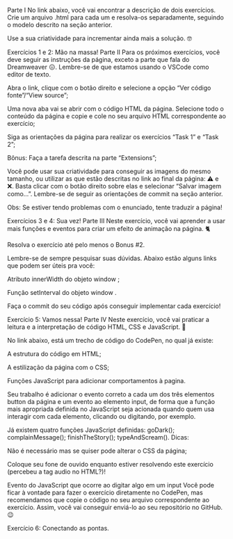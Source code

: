 Parte I
No link abaixo, você vai encontrar a descrição de dois exercícios. Crie um arquivo .html para cada um e resolva-os separadamente, seguindo o modelo descrito na seção anterior.

Use a sua criatividade para incrementar ainda mais a solução. 🤓

Exercícios 1 e 2: Mão na massa!
Parte II
Para os próximos exercícios, você deve seguir as instruções da página, exceto a parte que fala do Dreamweaver 😖. Lembre-se de que estamos usando o VSCode como editor de texto.

Abra o link, clique com o botão direito e selecione a opção “Ver código fonte”/“View source”;

Uma nova aba vai se abrir com o código HTML da página. Selecione todo o conteúdo da página e copie e cole no seu arquivo HTML correspondente ao exercício;

Siga as orientações da página para realizar os exercícios “Task 1” e “Task 2”;

Bônus: Faça a tarefa descrita na parte “Extensions”;

Você pode usar sua criatividade para conseguir as imagens do mesmo tamanho, ou utilizar as que estão descritas no link ao final da página: ⚠ e ❌. Basta clicar com o botão direito sobre elas e selecionar “Salvar imagem como…”.
Lembre-se de seguir as orientações de commit na seção anterior.

Obs: Se estiver tendo problemas com o enunciado, tente traduzir a página!

Exercícios 3 e 4: Sua vez!
Parte III
Neste exercício, você vai aprender a usar mais funções e eventos para criar um efeito de animação na página. 🐈

Resolva o exercício até pelo menos o Bonus #2.

Lembre-se de sempre pesquisar suas dúvidas. Abaixo estão alguns links que podem ser úteis pra você:

Atributo innerWidth do objeto window ;

Função setInterval do objeto window .

Faça o commit do seu código após conseguir implementar cada exercício!

Exercício 5: Vamos nessa!
Parte IV
Neste exercício, você vai praticar a leitura e a interpretação de código HTML, CSS e JavaScript. 🙂

No link abaixo, está um trecho de código do CodePen, no qual já existe:

A estrutura do código em HTML;

A estilização da página com o CSS;

Funções JavaScript para adicionar comportamentos à pagina.

Seu trabalho é adicionar o evento correto a cada um dos três elementos button da página e um evento ao elemento input, de forma que a função mais apropriada definida no JavaScript seja acionada quando quem usa interagir com cada elemento, clicando ou digitando, por exemplo.

Já existem quatro funções JavaScript definidas:
goDark();
complainMessage();
finishTheStory();
typeAndScream().
Dicas:

Não é necessário mas se quiser pode alterar o CSS da página;

Coloque seu fone de ouvido enquanto estiver resolvendo este exercício (percebeu a tag audio no HTML?)!

Evento do JavaScript que ocorre ao digitar algo em um input
Você pode ficar à vontade para fazer o exercício diretamente no CodePen, mas recomendamos que copie o código no seu arquivo correspondente ao exercício. Assim, você vai conseguir enviá-lo ao seu repositório no GitHub. 😉

Exercício 6: Conectando as pontas.